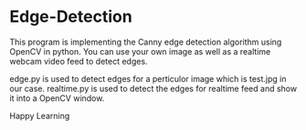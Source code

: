 # Edge-Detection
This program is implementing the Canny edge detection algorithm using OpenCV in python. You can use your own image as well as a realtime webcam video feed to detect edges.

edge.py is used to detect edges for a perticulor image which is test.jpg in our case.
realtime.py is used to detect the edges for realtime feed and show it into a OpenCV window.

Happy Learning
